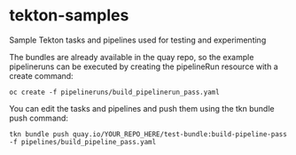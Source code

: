 # tekton-samples
Sample Tekton tasks and pipelines used for testing and experimenting

The bundles are already available in the quay repo, so the example pipelineruns 
can be executed by creating the pipelineRun resource with a create command:

```
oc create -f pipelineruns/build_pipelinerun_pass.yaml
```

You can edit the tasks and pipelines and push them using the tkn bundle push command:

```
tkn bundle push quay.io/YOUR_REPO_HERE/test-bundle:build-pipeline-pass -f pipelines/build_pipeline_pass.yaml
```
